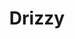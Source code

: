 ---
title: Drizzy
crosslinks:
- hiphopheads
- Kanye
- FrankOcean
- toronto
- NoStupidQuestions
- Eminem
- Hiphopcirclejerk
- KendrickLamar
- drake
- hhh
- AskReddit
---